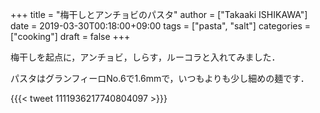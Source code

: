 +++
title = "梅干しとアンチョビのパスタ"
author = ["Takaaki ISHIKAWA"]
date = 2019-03-30T00:18:00+09:00
tags = ["pasta", "salt"]
categories = ["cooking"]
draft = false
+++

梅干しを起点に，アンチョビ，しらす，ルーコラと入れてみました．

パスタはグランフィーロNo.6で1.6mmで，いつもよりも少し細めの麺です．

{{{< tweet 1111936217740804097 >}}}
